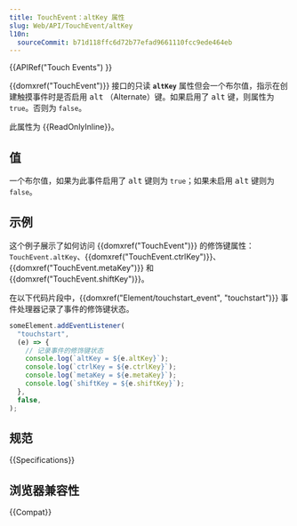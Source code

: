 ```yaml
---
title: TouchEvent：altKey 属性
slug: Web/API/TouchEvent/altKey
l10n:
  sourceCommit: b71d118ffc6d72b77efad9661110fcc9ede464eb
---
```


{{APIRef("Touch Events") }}

{{domxref("TouchEvent")}} 接口的只读 **`altKey`** 属性但会一个布尔值，指示在创建触摸事件时是否启用 <kbd>alt</kbd> （Alternate）键。如果启用了 <kbd>alt</kbd> 键，则属性为 `true`。否则为 `false`。

此属性为 {{ReadOnlyInline}}。

## 值

一个布尔值，如果为此事件启用了 <kbd>alt</kbd> 键则为 `true`；如果未启用 <kbd>alt</kbd> 键则为 `false`。

## 示例

这个例子展示了如何访问 {{domxref("TouchEvent")}} 的修饰键属性：`TouchEvent.altKey`、{{domxref("TouchEvent.ctrlKey")}}、{{domxref("TouchEvent.metaKey")}} 和 {{domxref("TouchEvent.shiftKey")}}。

在以下代码片段中，{{domxref("Element/touchstart_event", "touchstart")}} 事件处理器记录了事件的修饰键状态。

```js
someElement.addEventListener(
  "touchstart",
  (e) => {
    // 记录事件的修饰键状态
    console.log(`altKey = ${e.altKey}`);
    console.log(`ctrlKey = ${e.ctrlKey}`);
    console.log(`metaKey = ${e.metaKey}`);
    console.log(`shiftKey = ${e.shiftKey}`);
  },
  false,
);
```

## 规范

{{Specifications}}

## 浏览器兼容性

{{Compat}}

